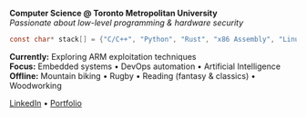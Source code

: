 **Computer Science @ Toronto Metropolitan University**   
*Passionate about low-level programming & hardware security*

```c
const char* stack[] = {"C/C++", "Python", "Rust", "x86 Assembly", "Linux"};
```

**Currently:** Exploring ARM exploitation techniques  
**Focus:** Embedded systems • DevOps automation • Artificial Intelligence       
**Offline:** Mountain biking • Rugby • Reading (fantasy & classics) • Woodworking     

[LinkedIn](https://www.linkedin.com/in/bhavdeeparora/) • [Portfolio](https://bhavdeep.dev/)
